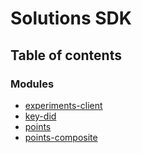 # Solutions SDK

## Table of contents

### Modules

- [experiments-client](modules/experiments_client.md)
- [key-did](modules/key_did.md)
- [points](modules/points.md)
- [points-composite](modules/points_composite.md)
